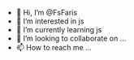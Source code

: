 - 👋 Hi, I’m @FsFaris
- 👀 I’m interested in js
- 🌱 I’m currently learning js
- 💞️ I’m looking to collaborate on ...
- 📫 How to reach me ...

<!---
FsFaris/FsFaris is a ✨ special ✨ repository because its `README.md` (this file) appears on your GitHub profile.
You can click the Preview link to take a look at your changes.
--->
